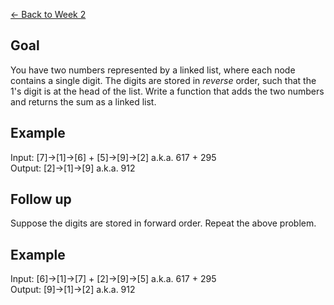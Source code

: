 [<- Back to Week 2](..)

## Goal ##

You have two numbers represented by a linked list, where each
node contains a single digit. The digits are stored in _reverse_
order, such that the 1's digit is at the head of the list. Write
a function that adds the two numbers and returns the sum as a
linked list.

## Example ##

Input: [7]->[1]->[6] + [5]->[9]->[2] a.k.a. 617 + 295  
Output: [2]->[1]->[9] a.k.a. 912

## Follow up ##

Suppose the digits are stored in forward order. Repeat the above
problem.

## Example ##

Input: [6]->[1]->[7] + [2]->[9]->[5] a.k.a. 617 + 295  
Output: [9]->[1]->[2] a.k.a. 912
